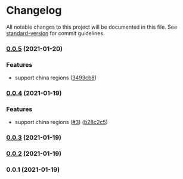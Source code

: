 # Changelog

All notable changes to this project will be documented in this file. See [standard-version](https://github.com/conventional-changelog/standard-version) for commit guidelines.

### [0.0.5](https://github.com/pahud/cdk-eksdistro/compare/v0.0.4...v0.0.5) (2021-01-20)


### Features

* support china regions ([3493cb8](https://github.com/pahud/cdk-eksdistro/commit/3493cb8795133d6ecfc4ef6a4bb2a37c559518de))

### [0.0.4](https://github.com/pahud/cdk-eksdistro/compare/v0.0.3...v0.0.4) (2021-01-19)


### Features

* support china regions ([#3](https://github.com/pahud/cdk-eksdistro/issues/3)) ([b28c2c5](https://github.com/pahud/cdk-eksdistro/commit/b28c2c5ef068afe4f3131800619f0d50e2745592))

### [0.0.3](https://github.com/pahud/cdk-eksdistro/compare/v0.0.2...v0.0.3) (2021-01-19)

### [0.0.2](https://github.com/pahud/cdk-eksdistro/compare/v0.0.1...v0.0.2) (2021-01-19)

### 0.0.1 (2021-01-19)
